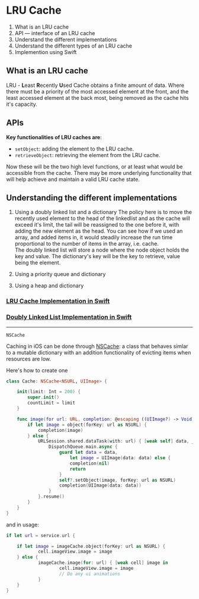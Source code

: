 
# LRU Cache

1. What is an LRU cache
2. API — interface of an LRU cache
3. Understand the different implementations
4. Understand the different types of an LRU cache
5. Implemention using Swift


## What is an LRU cache

LRU - **L**east **R**ecently **U**sed Cache obtains a finite amount of data. Where there must be a priority of the most accessed element at the front, and the least accessed element at the back most, being removed as the cache hits it's capacity.

## APIs

**Key functionalities of LRU caches are**:

- `setObject`: adding the element to the LRU cache.
- `retrieveObject`: retrieving the element from the LRU cache.

Now these will be the two high level functions, or at least what would be accessible from the cache. There may be more underlying functionality that will help achieve and maintain a valid LRU cache state.

## Understanding the different implementations

1. Using a doubly linked list and a dictionary
    The policy here is to move the recently used element to the head of the linkedlist and as the cache will exceed it's limit, the tail will be reassigned to the one before it, with adding the new element as the head. You can see how if we used an array, and added items in, it would steadily increase the run time proportional to the number of items in the array, i.e. cache.\
    The doubly linked list will store a node where the node object holds the key and value.
    The dictionary's key will be the key to retrieve, value being the element.

2. Using a priority queue and dictionary

3. Using a heap and dictionary

### [LRU Cache Implementation in Swift](https://github.com/RinniSwift/Computer-Science-with-iOS/blob/main/DataStructures/LRUCache.playground/Contents.swift)
### [Doubly Linked List Implementation in Swift](https://github.com/RinniSwift/Computer-Science-with-iOS/blob/main/DataStructures/LRUCache.playground/Sources/DoublyLinkedList.swift)

---

`NSCache`

Caching in iOS can be done through [NSCache](https://developer.apple.com/documentation/foundation/nscache): a class that behaves simlar to a mutable dictionary with an addition functionality of evicting items when resources are low. 

Here's how to create one

```swift
class Cache: NSCache<NSURL, UIImage> {

    init(limit: Int = 200) {
        super.init()
        countLimit = limit
    }

    func image(for url: URL, completion: @escaping ((UIImage?) -> Void)) {
        if let image = object(forKey: url as NSURL) {
            completion(image)
        } else {
            URLSession.shared.dataTask(with: url) { [weak self] data, _, _ in
                DispatchQueue.main.async {
                    guard let data = data,
                        let image = UIImage(data: data) else {
                        completion(nil)
                        return
                    }
                    self?.setObject(image, forKey: url as NSURL)
                    completion(UIImage(data: data))
                }
            }.resume()
        }
    }
}
```

and in usage:

```swift
if let url = service.url {

    if let image = imageCache.object(forKey: url as NSURL) {
            cell.imageView.image = image
    } else {
            imageCache.image(for: url) { [weak cell] image in
                    cell.imageView.image = image
                    // Do any ui animations
            }
    }
}
```
